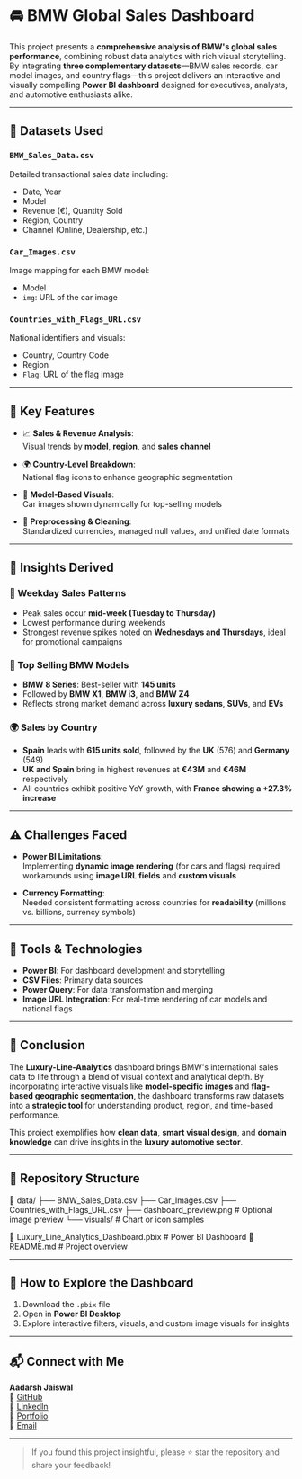# 🚘 BMW Global Sales Dashboard

This project presents a **comprehensive analysis of BMW's global sales performance**, combining robust data analytics with rich visual storytelling. By integrating **three complementary datasets**—BMW sales records, car model images, and country flags—this project delivers an interactive and visually compelling **Power BI dashboard** designed for executives, analysts, and automotive enthusiasts alike.

---

## 📁 Datasets Used

### `BMW_Sales_Data.csv`
Detailed transactional sales data including:
- Date, Year
- Model
- Revenue (€), Quantity Sold
- Region, Country
- Channel (Online, Dealership, etc.)

### `Car_Images.csv`
Image mapping for each BMW model:
- Model  
- `img`: URL of the car image

### `Countries_with_Flags_URL.csv`
National identifiers and visuals:
- Country, Country Code  
- Region  
- `Flag`: URL of the flag image

---

## 📌 Key Features

- 📈 **Sales & Revenue Analysis**:  
  Visual trends by **model**, **region**, and **sales channel**

- 🌍 **Country-Level Breakdown**:  
  National flag icons to enhance geographic segmentation

- 🚗 **Model-Based Visuals**:  
  Car images shown dynamically for top-selling models

- 🧹 **Preprocessing & Cleaning**:  
  Standardized currencies, managed null values, and unified date formats

---

## 📌 Insights Derived

### 📆 Weekday Sales Patterns
- Peak sales occur **mid-week (Tuesday to Thursday)**  
- Lowest performance during weekends  
- Strongest revenue spikes noted on **Wednesdays and Thursdays**, ideal for promotional campaigns

### 🚗 Top Selling BMW Models
- **BMW 8 Series**: Best-seller with **145 units**  
- Followed by **BMW X1**, **BMW i3**, and **BMW Z4**  
- Reflects strong market demand across **luxury sedans**, **SUVs**, and **EVs**

### 🌍 Sales by Country
- **Spain** leads with **615 units sold**, followed by the **UK** (576) and **Germany** (549)  
- **UK and Spain** bring in highest revenues at **€43M** and **€46M** respectively  
- All countries exhibit positive YoY growth, with **France showing a +27.3% increase**

---

## ⚠️ Challenges Faced

- **Power BI Limitations**:  
  Implementing **dynamic image rendering** (for cars and flags) required workarounds using **image URL fields** and **custom visuals**

- **Currency Formatting**:  
  Needed consistent formatting across countries for **readability** (millions vs. billions, currency symbols)

---

## 🔧 Tools & Technologies

- **Power BI**: For dashboard development and storytelling  
- **CSV Files**: Primary data sources  
- **Power Query**: For data transformation and merging  
- **Image URL Integration**: For real-time rendering of car models and national flags

---

## 🏁 Conclusion

The **Luxury-Line-Analytics** dashboard brings BMW's international sales data to life through a blend of visual context and analytical depth. By incorporating interactive visuals like **model-specific images** and **flag-based geographic segmentation**, the dashboard transforms raw datasets into a **strategic tool** for understanding product, region, and time-based performance.

This project exemplifies how **clean data**, **smart visual design**, and **domain knowledge** can drive insights in the **luxury automotive sector**.

---

## 📂 Repository Structure

📁 data/
├── BMW_Sales_Data.csv
├── Car_Images.csv
├── Countries_with_Flags_URL.csv
├── dashboard_preview.png # Optional image preview
└── visuals/ # Chart or icon samples

📄 Luxury_Line_Analytics_Dashboard.pbix # Power BI Dashboard
📄 README.md # Project overview


---

## 🚀 How to Explore the Dashboard

1. Download the `.pbix` file  
2. Open in **Power BI Desktop**  
3. Explore interactive filters, visuals, and custom image visuals for insights

---

## 📬 Connect with Me

**Aadarsh Jaiswal**  
🔗 [GitHub](https://github.com/aadarshjaiswalvns)  
💼 [LinkedIn](https://www.linkedin.com/in/aadarsh-jaiswal)  
🔗 [Portfolio](https://aadarshjaiswalvns.github.io/Data-Analytics-Portfolio)  
📧 [Email](mailto:aadarshjaiswalvns@gmail.com)  

---

> If you found this project insightful, please ⭐ star the repository and share your feedback!
